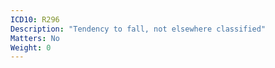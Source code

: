```yaml
---
ICD10: R296
Description: "Tendency to fall, not elsewhere classified"
Matters: No
Weight: 0
---
```


